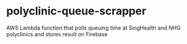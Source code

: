 # polyclinic-queue-scrapper

AWS Lambda function that polls queuing time at SingHealth and NHG polyclinics and stores result on Firebase
